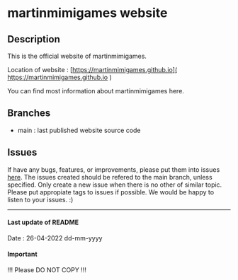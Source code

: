 # martinmimigames website #


## Description ##
This is the official website of martinmimigames.


Location of website :
[https://martinmimigames.github.io]( https://martinmimigames.github.io )


You can find most information about martinmimigames here.


## Branches ##
* main : last published website source code


## Issues ##
If have any bugs, features, or improvements,
please put them into issues
[here](https://github.com/martinmimigames/martinmimigames.github.io/issues/new).
The issues created should be refered to the main branch, unless specified.
Only create a new issue when there is no other of similar topic.
Please put appropiate tags to issues if possible.
We would be happy to listen to your issues. :)


- - - -


#### Last update of README ####
Date : 26-04-2022 dd-mm-yyyy


#### Important ####
!!! Please DO NOT COPY !!!
